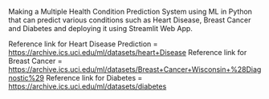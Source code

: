 Making a Multiple Health Condition Prediction System using ML in Python 
that can predict various conditions such as Heart Disease, Breast Cancer and Diabetes
and deploying it using Streamlit Web App.

Reference link for Heart Disease Prediction = https://archive.ics.uci.edu/ml/datasets/heart+Disease
 Reference link for Breast Cancer = https://archive.ics.uci.edu/ml/datasets/Breast+Cancer+Wisconsin+%28Diagnostic%29
 Reference link for Diabetes = https://archive.ics.uci.edu/ml/datasets/diabetes


 
